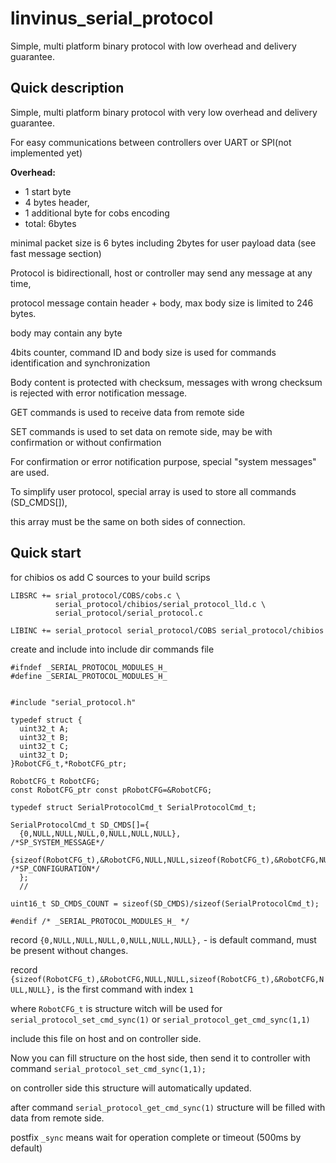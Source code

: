 # linvinus_serial_protocol

Simple, multi platform binary protocol with low overhead and delivery guarantee.

## Quick description


Simple, multi platform binary protocol with very low overhead and delivery guarantee.

For easy communications between controllers over UART or SPI(not implemented yet)

 __Overhead:__
 * 1 start byte
 * 4 bytes header,
 * 1 additional byte for cobs encoding
 * total: 6bytes

minimal packet size is 6 bytes including 2bytes for user payload data (see fast message section)

Protocol is bidirectionall, host or controller may send any message at any time,

protocol message contain header + body, max body size is limited to 246 bytes.

body may contain any byte

4bits counter, command ID and body size is used for commands identification and synchronization

Body content is protected with checksum, messages with wrong checksum is rejected with error notification message.

GET commands is used to receive data from remote side

SET commands is used to set data on remote side, may be with confirmation or without confirmation

For confirmation or error notification purpose, special "system messages" are used.

To simplify user protocol, special array is used to store all commands (SD_CMDS[]),

this array must be the same on both sides of connection.

## Quick start
for chibios os add C sources to your build scrips
```
LIBSRC += srial_protocol/COBS/cobs.c \
          serial_protocol/chibios/serial_protocol_lld.c \
          serial_protocol/serial_protocol.c

LIBINC += serial_protocol serial_protocol/COBS serial_protocol/chibios

```

create and include into include dir commands file
```
#ifndef _SERIAL_PROTOCOL_MODULES_H_
#define _SERIAL_PROTOCOL_MODULES_H_


#include "serial_protocol.h"

typedef struct {
  uint32_t A;
  uint32_t B;
  uint32_t C;
  uint32_t D;
}RobotCFG_t,*RobotCFG_ptr;

RobotCFG_t RobotCFG;
const RobotCFG_ptr const pRobotCFG=&RobotCFG;

typedef struct SerialProtocolCmd_t SerialProtocolCmd_t;

SerialProtocolCmd_t SD_CMDS[]={
  {0,NULL,NULL,NULL,0,NULL,NULL,NULL},                              /*SP_SYSTEM_MESSAGE*/
  {sizeof(RobotCFG_t),&RobotCFG,NULL,NULL,sizeof(RobotCFG_t),&RobotCFG,NULL,NULL},        /*SP_CONFIGURATION*/
  };
  //

uint16_t SD_CMDS_COUNT = sizeof(SD_CMDS)/sizeof(SerialProtocolCmd_t);

#endif /* _SERIAL_PROTOCOL_MODULES_H_ */

```

record `{0,NULL,NULL,NULL,0,NULL,NULL,NULL},` - is default command, must be present without changes.

record `{sizeof(RobotCFG_t),&RobotCFG,NULL,NULL,sizeof(RobotCFG_t),&RobotCFG,NULL,NULL},` is the first command with index `1`

where `RobotCFG_t` is structure witch will be used for `serial_protocol_set_cmd_sync(1)` or `serial_protocol_get_cmd_sync(1,1)`

include this file on host and on controller side.

Now you can fill structure on the host side, then send it to controller with command `serial_protocol_set_cmd_sync(1,1);`

on controller side this structure will automatically updated.

after command `serial_protocol_get_cmd_sync(1)` structure will be filled with data from remote side.

postfix `_sync` means wait for operation complete or timeout (500ms by default)

